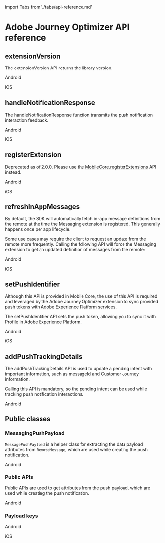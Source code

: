 import Tabs from './tabs/api-reference.md'

# Adobe Journey Optimizer API reference

## extensionVersion

The extensionVersion API returns the library version.

<TabsBlock orientation="horizontal" slots="heading, content" repeat="2"/>

Android

<Tabs query="platform=android&api=extension-version"/>

iOS

<Tabs query="platform=ios&api=extension-version"/>

## handleNotificationResponse

The handleNotificationResponse function transmits the push notification interaction feedback.

<TabsBlock orientation="horizontal" slots="heading, content" repeat="2"/>

Android

<Tabs query="platform=android&api=handle-notification-response"/>

iOS

<Tabs query="platform=ios&api=handle-notification-response"/>


## registerExtension

<InlineAlert variant="warning" slots="text"/>

Deprecated as of 2.0.0. Please use the [MobileCore.registerExtensions](../mobile-core/api-reference.md#registerextensions) API instead.

<TabsBlock orientation="horizontal" slots="heading, content" repeat="2"/>

Android

<Tabs query="platform=android&api=register-extension"/>

iOS

<Tabs query="platform=ios&api=register-extension"/>

## refreshInAppMessages

<InlineAlert variant="info" slots="text"/>

By default, the SDK will automatically fetch in-app message definitions from the remote at the time the Messaging extension is registered. This generally happens once per app lifecycle.

Some use cases may require the client to request an update from the remote more frequently. Calling the following API will force the Messaging extension to get an updated definition of messages from the remote:

<TabsBlock orientation="horizontal" slots="heading, content" repeat="2"/>

Android

<Tabs query="platform=android&api=refresh"/>

iOS

<Tabs query="platform=ios&api=refresh"/>

## setPushIdentifier

<InlineAlert variant="info" slots="text"/>

Although this API is provided in Mobile Core, the use of this API is required and leveraged by the Adobe Journey Optimizer extension to sync provided push tokens with Adobe Experience Platform services.

The setPushIdentifier API sets the push token, allowing you to sync it with Profile in Adobe Experience Platform.

<TabsBlock orientation="horizontal" slots="heading, content" repeat="2"/>

Android

<Tabs query="platform=android&api=set-push-identifier"/>

iOS

<Tabs query="platform=ios&api=set-push-identifier"/>


## addPushTrackingDetails 

The addPushTrackingDetails API is used to update a pending intent with important information, such as messageId and Customer Journey information. 

<InlineAlert variant="help" slots="text"/>

Calling this API is mandatory, so the pending intent can be used while tracking push notification interactions.

<TabsBlock orientation="horizontal" slots="heading, content" repeat="1"/>

Android

<Tabs query="platform=android&api=add-push-tracking-details"/>

## Public classes

### MessagingPushPayload

`MessagePushPayload` is a helper class for extracting the data payload attributes from `RemoteMessage`, which are used while creating the push notification. 

<TabsBlock orientation="horizontal" slots="heading, content" repeat="1"/>

Android

<Tabs query="platform=android&api=messaging-push-payload"/>

### Public APIs

Public APIs are used to get attributes from the push payload, which are used while creating the push notification.

<TabsBlock orientation="horizontal" slots="heading, content" repeat="1"/>

Android

<Tabs query="platform=android&api=public-apis"/>

### Payload keys

<TabsBlock orientation="horizontal" slots="heading, content" repeat="2"/>

Android

<Tabs query="platform=android&api=payload-keys"/>

iOS

<Tabs query="platform=ios&api=payload-keys"/>